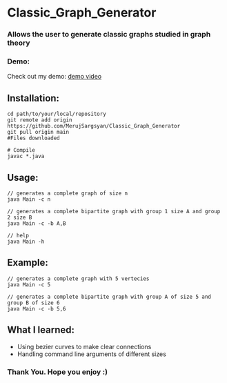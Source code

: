 # Classic_Graph_Generator
### Allows the user to generate classic graphs studied in graph theory

### Demo:
Check out my demo: [demo video](https://www.youtube.com/watch?v=sxroYRQsCUY&ab_channel=MeruzhanSargsyan)
## Installation:
```
cd path/to/your/local/repository
git remote add origin https://github.com/MerujSargsyan/Classic_Graph_Generator
git pull origin main
#Files downloaded

# Compile
javac *.java
```

## Usage:

```
// generates a complete graph of size n
java Main -c n

// generates a complete bipartite graph with group 1 size A and group 2 size B       
java Main -c -b A,B

// help
java Main -h         
```

## Example:

```
// generates a complete graph with 5 vertecies
java Main -c 5

// generates a complete bipartite graph with group A of size 5 and group B of size 6
java Main -c -b 5,6
```

## What I learned:
<ul>
    <li> Using bezier curves to make clear connections </li>
    <li> Handling command line arguments of different sizes </li>
</ul>

### Thank You. Hope you enjoy :)
